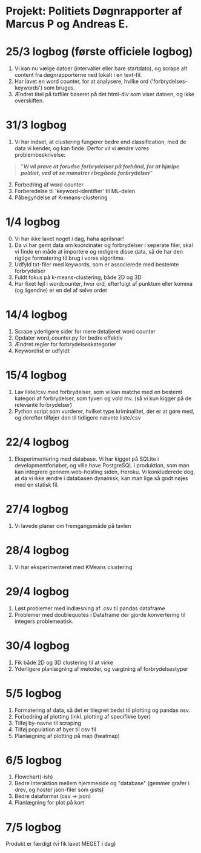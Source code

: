 # Projekt: Politiets Døgnrapporter af Marcus P og Andreas E.


# 25/3 logbog (første officiele logbog)
1) Vi kan nu vælge datoer (intervaller eller bare startdato), og scrape alt content fra døgnrapporterne ned lokalt i en text-fil. <br/>
2) Har lavet en word counter, for at analysere, hvilke ord ('forbrydelses-keywords') som bruges.
3) Ændret titel på txtfiler baseret på det html-div som viser datoen, og ikke overskiften.

# 31/3 logbog
1) Vi har indset, at clustering fungerer bedre end classification, med de data vi kender, og kan finde. Derfor vil vi ændre vores problembeskrivelse:
> "***Vi vil prøve at forudse forbrydelser på forhånd, for at hjælpe politiet, ved at se mønstrer i begåede forbrydelser***"
2) Forbedring af word counter
3) Forberedelse til 'keyword-identifier' til ML-delen
4) Påbegyndelse af K-means-clustering

# 1/4 logbog
0) Vi har ikke lavet noget i dag, haha aprilsnar!
1) Da vi har gemt data om koordinater og forbrydelser i seperate filer, skal vi finde en måde at importere og redigere disse data, så de har den rigtige formatering til brug i vores algoritme.
2) Udfyld txt-filer med keywords, som er associerede med bestemte forbrydelser
3) Fuldt fokus på k-means-clustering; både 2D og 3D
4) Har fixet fejl i wordcounter, hvor ord, efterfulgt af punktum eller komma (og ligendne) er en del af selve ordet 

# 14/4 logbog
1) Scrape yderligere sider for mere detaljeret word counter
2) Opdater word_counter.py for bedre effektiv
3) Ændret regler for forbrydelseskategorier
4) Keywordlist er udfyldt

# 15/4 logbog
1) Lav liste/csv med forbrydelser, som vi kan matche med en bestemt kategori af forbrydelser, som tyveri og vold mv. (så vi kun kigger på de relevante forbrydelser)
2) Python script som vurderer, hvilket type kriminalitet, der er at gøre med, og derefter tilføjer den til tidligere nævnte liste/csv

# 22/4 logbog
1) Eksperimentering med database. Vi har kigget på SQLite i developmentforløbet, og ville have PostgreSQL i produktion, som man kan integrere gennem web-hosting siden, Heroku. Vi konkluderede dog, at da vi ikke ændre i databasen dynamisk, kan man lige så godt nøjes med en statisk fil.

# 27/4 logbog
1) Vi lavede planer om fremgangsmåde på tavlen

# 28/4 logbog
1) Vi har eksperimenteret med KMeans clustering

# 29/4 logbog
1) Løst problemer med indlæsning af .csv til pandas dataframe
2) Problemer med doublequotes i Dataframe der gjorde konvertering til integers problemeatisk.

# 30/4 logbog
1) Fik både 2D og 3D clustering til at virke
2) Yderligere planlægning af metoder, og vægtning af forbrydelsestyper

# 5/5 logbog
1) Formatering af data, så det er tilegnet bedst til plotting og pandas osv.
2) Forbedring af plotting (inkl. plotting af specifikke byer)
3) Tilføj by-navne til scraping
4) Tilføj population af byer til csv fil
5) Planlægning af plotting på map (heatmap)

# 6/5 logbog
1) Flowchart(-ish)
2) Bedre interaktion mellem hjemmeside og "database" (gemmer grafer i drev, og hoster json-filer som gists)
3) Bedre dataformat (csv -> json)
4) Planlægning for plot på kort

# 7/5 logbog
Produkt er færdigt (vi fik lavet MEGET i dag)
